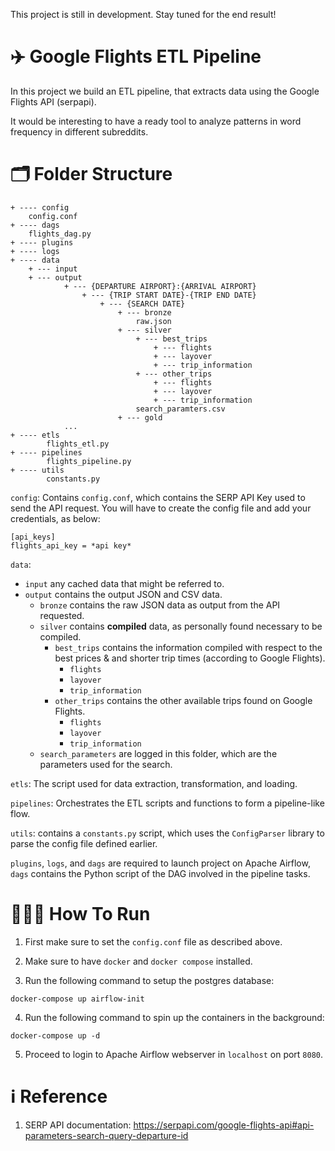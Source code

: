 This project is still in development. Stay tuned for the end result!

# ✈️ Google Flights ETL Pipeline
In this project we build an ETL pipeline, that extracts data using the Google Flights API (serpapi).

It would be interesting to have a ready tool to analyze patterns in word frequency in different subreddits.

# 🗂️ Folder Structure
```
+ ---- config
    config.conf
+ ---- dags
    flights_dag.py
+ ---- plugins
+ ---- logs
+ ---- data
    + --- input
    + --- output
            + --- {DEPARTURE AIRPORT}:{ARRIVAL AIRPORT}
                + --- {TRIP START DATE}-{TRIP END DATE}
                    + --- {SEARCH DATE}
                        + --- bronze
                            raw.json
                        + --- silver
                            + --- best_trips
                                + --- flights
                                + --- layover
                                + --- trip_information
                            + --- other_trips
                                + --- flights
                                + --- layover
                                + --- trip_information
                            search_paramters.csv
                        + --- gold
            ...
+ ---- etls
        flights_etl.py
+ ---- pipelines
        flights_pipeline.py
+ ---- utils
        constants.py
```

`config`: Contains `config.conf`, which contains the SERP API Key used to send the API request. You will have to create the config file and add your credentials, as below:

```
[api_keys]
flights_api_key = *api key*
```

`data`:
- `input` any cached data that might be referred to. 
- `output` contains the output JSON and CSV data.
  - `bronze` contains the raw JSON data as output from the API requested.
  - `silver` contains **compiled** data, as personally found necessary to be compiled.
    - `best_trips` contains the information compiled with respect to the best prices & and shorter trip times (according to Google Flights).
      - `flights`
      - `layover`
      - `trip_information`
    - `other_trips` contains the other available trips found on Google Flights.
      - `flights`
      - `layover`
      - `trip_information`
  - `search_parameters` are logged in this folder, which are the parameters used for the search.

`etls`: The script used for data extraction, transformation, and loading.

`pipelines`: Orchestrates the ETL scripts and functions to form a pipeline-like flow.

`utils`: contains a `constants.py` script, which uses the `ConfigParser` library to parse the config file defined earlier.

`plugins`, `logs`, and `dags` are required to launch project on Apache Airflow, `dags` contains the Python script of the DAG involved in the pipeline tasks.

# 🏃🏽‍♂️ How To Run

1. First make sure to set the `config.conf` file as described above. 

2. Make sure to have `docker` and `docker compose` installed.
   
3. Run the following command to setup the postgres database:

```
docker-compose up airflow-init
```

4. Run the following command to spin up the containers in the background:
```
docker-compose up -d
```

5. Proceed to login to Apache Airflow webserver in `localhost` on port `8080`.

# ℹ️ Reference
1. SERP API documentation: https://serpapi.com/google-flights-api#api-parameters-search-query-departure-id
